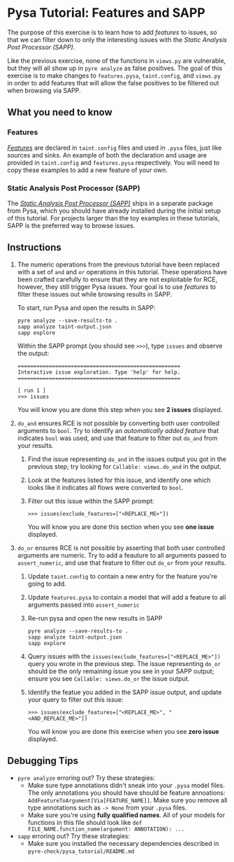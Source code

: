 # Pysa Tutorial: Features and SAPP

The purpose of this exercise is to learn how to add _features_ to issues, so
that we can filter down to only the interesting issues with the _Static Analysis
Post Processor (SAPP)_.

Like the previous exercise, none of the functions in `views.py` are vulnerable,
but they will all show up in `pyre analyze` as false positives. The goal of this
exercise is to make changes to `features.pysa`, `taint.config`, and `views.py`
in order to add features that will allow the false positives to be filtered out
when browsing via SAPP.

## What you need to know

### Features

[_Features_](https://pyre-check.org/docs/pysa-features.html) are declared in
`taint.config` files and used in `.pysa` files, just like sources and sinks. An
example of both the declaration and usage are provided in `taint.config` and
`features.pysa` respectively. You will need to copy these examples to add a new
feature of your own.

### Static Analysis Post Processor (SAPP)

The [_Static Analysis Post Processor
(SAPP)_](https://pyre-check.org/docs/static-analysis-post-processor.html) ships
in a separate package from Pysa, which you should have already installed during
the initial setup of this tutorial. For projects larger than the toy examples in
these tutorials, SAPP is the preferred way to browse issues.

## Instructions

1. The numeric operations from the previous tutorial have been replaced with a
   set of `and` and `or` operations in this tutorial. These operations have been
   crafted carefully to ensure that they are not exploitable for RCE, however,
   they still trigger Pysa issues. Your goal is to use _features_ to filter
   these issues out while browsing results in SAPP.

   To start, run Pysa and open the results in SAPP:

   ```
   pyre analyze --save-results-to .
   sapp analyze taint-output.json
   sapp explore
   ```

   Within the SAPP prompt (you should see `>>>`), type `issues` and observe the
   output:

   ```
   ====================================================
   Interactive issue exploration. Type 'help' for help.
   ====================================================

   [ run 1 ]
   >>> issues
   ```

   You will know you are done this step when you see **2 issues** displayed.

1. `do_and` ensures RCE is not possible by converting both user controlled
   arguments to `bool`. Try to identify an _automatically added feature_ that
   indicates `bool` was used, and use that feature to filter out `do_and` from
   your results.

   1. Find the issue representing `do_and` in the issues output you got in the
      previous step; try looking for `Callable: views.do_and` in the output.

   1. Look at the features listed for this issue, and identify one which looks
      like it indicates all flows were converted to `bool`.

   1. Filter out this issue within the SAPP prompt:

      ```
      >>> issues(exclude_features=["<REPLACE_ME>"])
      ```

      You will know you are done this section when you see **one issue**
      displayed.

1. `do_or` ensures RCE is not possible by asserting that both user controlled
   arguments are numeric. Try to add a feauture to all arguments passed to
   `assert_numeric`, and use that feature to filter out `do_or` from your
   results.

   1. Update `taint.config` to contain a new entry for the feature you're going
      to add.

   1. Update `features.pysa` to contain a model that will add a feature to all
      arguments passed into `assert_numeric`

   1. Re-run pysa and open the new results in SAPP

      ```
      pyre analyze --save-results-to .
      sapp analyze taint-output.json
      sapp explore
      ```

   1. Query issues with the `issues(exclude_features=["<REPLACE_ME>"])`
      query you wrote in the previous step. The issue representing `do_or`
      should be the only remaining issue you see in your SAPP output; ensure you
      see `Callable: views.do_or` the issue output.

   1. Identify the featue you added in the SAPP issue output, and update your
      query to filter out this issue:

      ```
      >>> issues(exclude_features=["<REPLACE_ME>", "<AND_REPLACE_ME>"])
      ```

      You will know you are done this exercise when you see **zero issue**
      displayed.

## Debugging Tips

- `pyre analyze` erroring out? Try these strategies:
  -  Make sure type annotations didn't sneak into your `.pysa` model files. The
     only annotations you should have should be feature annoations:
     `AddFeatureToArgument[Via[FEATURE_NAME]]`. Make sure you remove all type
     annotations such as `-> None` from your `.pysa` files.
  - Make sure you're using **fully qualified names**. All of your models for
    functions in this file should look like `def
    FILE_NAME.function_name(argument: ANNOTATION): ...`
- `sapp` erroring out? Try these strategies:
  - Make sure you installed the necessary dependencies described in
    `pyre-check/pysa_tutorial/README.md`

